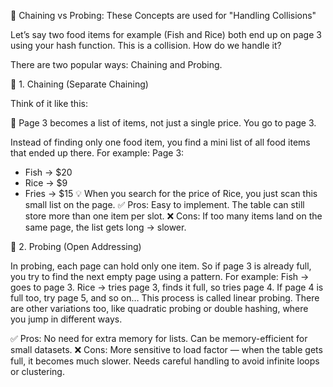 🧵 Chaining vs Probing: These Concepts are used for "Handling Collisions"

Let’s say two food items for example (Fish and Rice) both end up on page 3 using your hash function. This is a collision.
How do we handle it?

There are two popular ways: Chaining and Probing.

🧶 1. Chaining (Separate Chaining)

Think of it like this:

📖 Page 3 becomes a list of items, not just a single price.
You go to page 3.

Instead of finding only one food item, you find a mini list of all food items that ended up there.
For example:
Page 3:
- Fish → $20
- Rice → $9
- Fries → $15
💡 When you search for the price of Rice, you just scan this small list on the page.
✅ Pros:
Easy to implement.
The table can still store more than one item per slot.
❌ Cons:
If too many items land on the same page, the list gets long → slower.

🔁 2. Probing (Open Addressing)

In probing, each page can hold only one item. So if page 3 is already full, you try to find the next empty page using a pattern.
For example:
Fish → goes to page 3.
Rice → tries page 3, finds it full, so tries page 4.
If page 4 is full too, try page 5, and so on…
This process is called linear probing.
There are other variations too, like quadratic probing or double hashing, where you jump in different ways.

✅ Pros:
No need for extra memory for lists.
Can be memory-efficient for small datasets.
❌ Cons:
More sensitive to load factor — when the table gets full, it becomes much slower.
Needs careful handling to avoid infinite loops or clustering.
